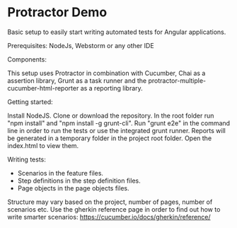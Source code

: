 # Protractor Demo
Basic setup to easily start writing automated tests for Angular applications.

Prerequisites: NodeJs, Webstorm or any other IDE

Components:

This setup uses Protractor in combination with Cucumber, Chai as a assertion library, Grunt as a task runner and the protractor-multiple-cucumber-html-reporter as a reporting library.

Getting started:

Install NodeJS. Clone or download the repository. In the root folder run "npm install" and "npm install -g grunt-cli". Run "grunt e2e" in the command line in order to run the tests or use the integrated grunt runner. Reports will be generated in a temporary folder in the project root folder. Open the index.html to view them.

Writing tests:

- Scenarios in the feature files. 
- Step definitions in the step definition files. 
- Page objects in the page objects files. 

Structure may vary based on the project, number of pages, number of scenarios etc. Use the gherkin reference page in order to find out how to write smarter scenarios: https://cucumber.io/docs/gherkin/reference/
